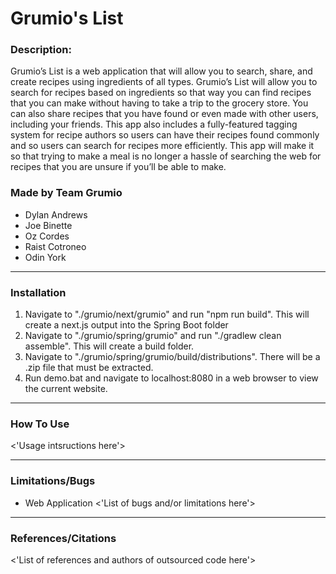 # Grumio's List
### Description:
Grumio’s List is a web application that will allow you to search, share, and create recipes using ingredients of all types.  Grumio’s List will allow you to search for recipes based on ingredients so that way you can find recipes that you can make without having to take a trip to the grocery store.  You can also share recipes that you have found or even made with other users, including your friends.  This app also includes a fully-featured tagging system for recipe authors so users can have their recipes found commonly and so users can search for recipes more efficiently.  This app will make it so that trying to make a meal is no longer a hassle of searching the web for recipes that you are unsure if you’ll be able to make.

### Made by Team Grumio
- Dylan Andrews
- Joe Binette
- Oz Cordes
- Raist Cotroneo
- Odin York
---
### Installation
1. Navigate to "./grumio/next/grumio" and run "npm run build". This will create a next.js output into the Spring Boot folder
2. Navigate to "./grumio/spring/grumio" and run "./gradlew clean assemble". This will create a build folder.
3. Navigate to "./grumio/spring/grumio/build/distributions". There will be a .zip file that must be extracted.
4. Run demo.bat and navigate to localhost:8080 in a web browser to view the current website.

---
### How To Use
<'Usage intsructions here'>

---
### Limitations/Bugs
- Web Application
<'List of bugs and/or limitations here'>

---
### References/Citations
<'List of references and authors of outsourced code here'>

